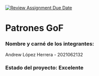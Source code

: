 [![Review Assignment Due Date](https://classroom.github.com/assets/deadline-readme-button-22041afd0340ce965d47ae6ef1cefeee28c7c493a6346c4f15d667ab976d596c.svg)](https://classroom.github.com/a/AKKt0pfV)
# Patrones GoF
### Nombre y carné de los integrantes: 
Andrew López Herrera - 2021062132

### Estado del proyecto: Excelente
